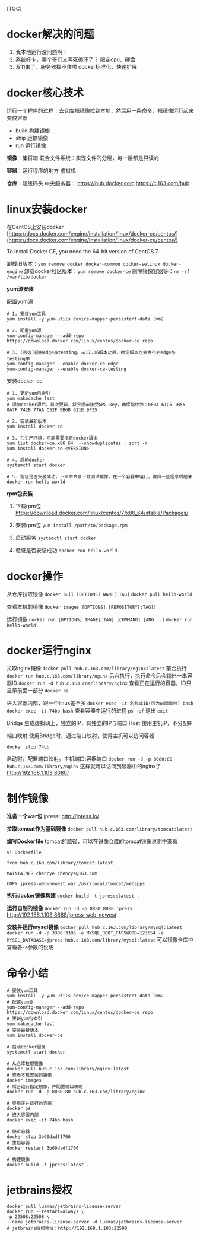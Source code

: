 [TOC]

# docker解决的问题

1. 我本地运行没问题啊！
2. 系统好卡，哪个哥们又写死循环了？
    限定cpu、硬盘
3. 双11来了，服务器撑不住啦
    docker标准化，快速扩展

# docker核心技术

运行一个程序的过程：去仓库把镜像拉到本地，然后用一条命令，把镜像运行起来变成容器

- build 构建镜像
- ship 运输镜像
- run 运行镜像

**镜像**：集将箱
联合文件系统：实现文件的分层，每一层都是只读的

**容器**：运行程序的地方
虚拟机

**仓库**：超级码头
中央服务器：
<https://hub.docker.com>
<https://c.163.com/hub>

# linux安装docker

在CentOS上安装docker
[https://docs.docker.com/engine/installation/linux/docker-ce/centos/](https://docs.docker.com/engine/installation/linux/docker-ce/centos/)

To install Docker CE, you need the 64-bit version of CentOS 7.

卸载旧版本：`yum remove docker docker-common docker-selinux docker-engine`
卸载docker社区版本：`yum remove docker-ce`
删除镜像容器等：`rm -rf /var/lib/docker`

**yum源安装**

配置yum源
```shell
# 1. 安装yum工具
yum install -y yum-utils device-mapper-persistent-data lvm2

# 2. 配置yum源
yum-config-manager --add-repo https://download.docker.com/linux/centos/docker-ce.repo

# 3. (可选)启用edge与testing，从17.06版本之后，稳定版本也会发布到edge与testing中
yum-config-manager --enable docker-ce-edge
yum-config-manager --enable docker-ce-testing
```

安装docker-ce
```shell
# 1. 更新yum包索引
yum makecache fast
# 添加docker源后，首次更新，将会提示接受GPG key，确保指纹为：060A 61C5 1B55 8A7F 742B 77AA C52F EB6B 621E 9F35

# 2. 安装最新版本
yum install docker-ce

# 3. 在生产环境，可能需要指定docker版本
yum list docker-ce.x86_64  --showduplicates | sort -r
yum install docker-ce-<VERSION>

# 4. 启动docker
systemctl start docker

# 5. 验证是否安装成功，下面命令会下载测试镜像，在一个容器中运行，输出一些信息后结束
docker run hello-world
```

**rpm包安装**

1. 下载rpm包
<https://download.docker.com/linux/centos/7/x86_64/stable/Packages/>

2. 安装rpm包
`yum install /path/to/package.rpm`

3. 启动服务
`systemctl start docker`

4. 验证是否安装成功
`docker run hello-world`


# docker操作

从仓库拉取镜像
`docker pull [OPTIONS] NAME[:TAG]`
`docker pull hello-world`

查看本机的镜像
`docker images [OPTIONS] [REPOSITORY[:TAG]]`

运行镜像
`docker run [OPTIONS] IMAGE[:TAG] [COMMAND] [ARG...]`
`docker run hello-world`


# docker运行nginx

拉取nginx镜像
`docker pull hub.c.163.com/library/nginx:latest`
前台执行
`docker run hub.c.163.com/library/nginx`
后台执行，执行命令后会输出一串容器ID
`docker run -d hub.c.163.com/library/nginx`
查看正在运行的容器，ID只显示前面一部分
`docker ps`

进入容器内部，跟一个linux差不多
`docker exec -it 名称或ID(可为前面部分) bash`
`docker exec -it 74bb bash`
查看容器中运行的进程
`ps -ef`
退出
`exit`


Bridge 生成虚拟网上，独立的IP，有独立的IP与端口
Host 使用主机IP，不分配IP

端口映射
使用Bridge时，通过端口映射，使得主机可以访问容器

`docker stop 74bb`

启动时，配置端口映射。主机端口:容器端口
`docker run -d -p 8080:80 hub.c.163.com/library/nginx`
这样就可以访问到容器中的nginx了
<http://192.168.1.103:8080/>

# 制作镜像

**准备一个war包**
jpress: http://jpress.io/

**拉取tomcat作为基础镜像**
`docker pull hub.c.163.com/library/tomcat:latest`

**编写Dockerfile**
tomcat的路径，可以在镜像仓库的tomcat镜像说明中查看

`vi Dockerfile`
```
from hub.c.163.com/library/tomcat:latest

MAINTAINER chencye chencye@163.com

COPY jpress-web-newest.war /usr/local/tomcat/webapps

```

**执行docker镜像构建**
`docker build -t jpress:latest .`


**运行自制的镜像**
`docker run -d -p 8888:8080 jpress`
<http://192.168.1.103:8888/jpress-web-newest>


**安装并运行mysql镜像**
`docker pull hub.c.163.com/library/mysql:latest`
`docker run -d -p 3306:3306 -e MYSQL_ROOT_PASSWORD=123654 -e MYSQL_DATABASE=jpress hub.c.163.com/library/mysql:latest`
可以镜像仓库中查看各`-e`参数的说明


# 命令小结

```shell
# 安装yum工具
yum install -y yum-utils device-mapper-persistent-data lvm2
# 配置yum源
yum-config-manager --add-repo https://download.docker.com/linux/centos/docker-ce.repo
# 更新yum包索引
yum makecache fast
# 安装最新版本
yum install docker-ce

# 启动docker服务
systemctl start docker

# 从仓库拉取镜像
docker pull hub.c.163.com/library/nginx:latest
# 查看本机安装的镜像
docker images
# 后台运行指定镜像，并配置端口映射
docker run -d -p 8080:80 hub.c.163.com/library/nginx

# 查看正在运行的容器
docker ps
# 进入容器内部
docker exec -it 74bb bash

# 停止容器
docker stop 3b60dadf1706
# 重启容器
docker restart 3b60dadf1706

# 构建镜像
docker build -t jpress:latest .
```

# jetbrains授权

```shell
docker pull luamas/jetbrains-license-server
docker run --restart=always \
-p 22508:22508 \
--name jetbrains-license-server -d luamas/jetbrains-license-server
# jetbrains授权地址：http://192.168.1.103:22508
```
